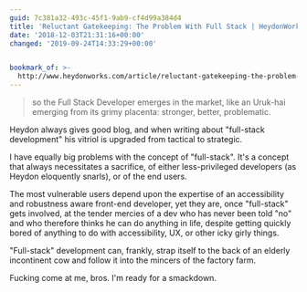 ```yaml
---
guid: 7c381a32-493c-45f1-9ab9-cf4d99a384d4
title: 'Reluctant Gatekeeping: The Problem With Full Stack | HeydonWorks'
date: '2018-12-03T21:31:16+00:00'
changed: '2019-09-24T14:33:29+00:00'


bookmark_of: >-
  http://www.heydonworks.com/article/reluctant-gatekeeping-the-problem-with-full-stack
---
```


> so the Full Stack Developer emerges in the market, like an Uruk-hai emerging from its grimy placenta: stronger, better, problematic.

Heydon always gives good blog, and when writing about "full-stack development" his vitriol is upgraded from tactical to strategic. 

I have equally big problems with the concept of "full-stack". It's a concept that always necessitates a sacrifice, of either less-privileged developers (as Heydon eloquently snarls), or of the end users. 

The most vulnerable users depend upon the expertise of an accessibility and robustness aware front-end developer, yet they are, once "full-stack" gets involved, at the tender mercies of a dev who has never been told "no" and who therefore thinks he can do anything in life, despite getting quickly bored of anything to do with accessibility, UX, or other icky girly things.

"Full-stack" development can, frankly, strap itself to the back of an elderly incontinent cow and follow it into the mincers of the factory farm. 

Fucking come at me, bros. I'm ready for a smackdown.
